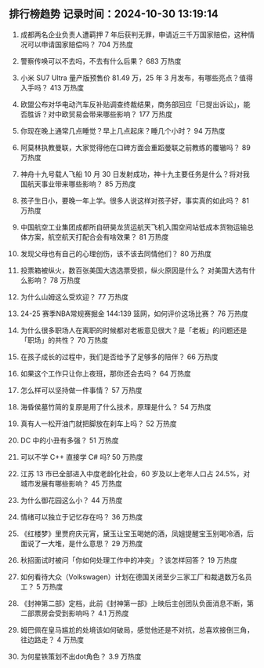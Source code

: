 
## 排行榜趋势 记录时间：2024-10-30 13:19:14
  
  1. 成都两名企业负责人遭羁押 7 年后获判无罪，申请近三千万国家赔偿，这种情况可以申请国家赔偿吗？ 704 万热度
    
  2. 警察传唤可以不去吗，不去有什么后果？ 683 万热度
    
  3. 小米 SU7 Ultra 量产版预售价 81.49 万，25 年 3 月发布，有哪些亮点？值得入手吗？ 413 万热度
    
  4. 欧盟公布对华电动汽车反补贴调查终裁结果，商务部回应「已提出诉讼」，能否胜诉？对中欧贸易会带来哪些影响？ 177 万热度
    
  5. 你现在晚上通常几点睡觉？早上几点起床？睡几个小时？ 94 万热度
    
  6. 阿莫林执教曼联，大家觉得他在口碑方面会重蹈曼联之前教练的覆辙吗？ 89 万热度
    
  7. 神舟十九号载人飞船 10 月 30 日发射成功，神十九主要任务是什么？将对我国航天事业带来哪些影响？ 85 万热度
    
  8. 孩子生日小，要晚一年上学。很多人说这样对孩子好，事实真的如此吗？ 81 万热度
    
  9. 中国航空工业集团成都所自研昊龙货运航天飞机入围空间站低成本货物运输总体方案，航空航天打配合会有啥效果？ 81 万热度
    
  10. 发现父母也有自己的心理创伤，该不该去同情他们？ 80 万热度
    
  11. 投票箱被纵火，数百张美国大选选票受损，纵火原因是什么？ 对美国大选有什么影响？ 78 万热度
    
  12. 为什么山姆这么受欢迎？ 77 万热度
    
  13. 24-25 赛季NBA常规赛掘金 144:139 篮网，如何评价这场比赛？ 76 万热度
    
  14. 为什么很多职场人在离职的时候都对老板意见很大？是「老板」的问题还是「职场」的共性？ 70 万热度
    
  15. 在孩子成长的过程中，我们是否给予了足够多的陪伴？ 66 万热度
    
  16. 如果这个工作只让你上夜班，那你还会去吗？ 64 万热度
    
  17. 怎么样可以坚持做一件事情？ 57 万热度
    
  18. 海昏侯墓竹简的复原是用了什么技术，原理是什么？ 54 万热度
    
  19. 真有人一松开油门就把脚放在刹车上吗？ 52 万热度
    
  20. DC 中的小丑有多强？ 51 万热度
    
  21. 可以不学 C++ 直接学 C# 吗? 50 万热度
    
  22. 江苏 13 市已全部进入中度老龄化社会，60 岁及以上老年人口占 24.5%，对城市发展有哪些影响？ 45 万热度
    
  23. 为什么御花园这么小？ 44 万热度
    
  24. 情绪可以独立于记忆存在吗？ 36 万热度
    
  25. 《红楼梦》里贾府庆元宵，黛玉让宝玉喝她的酒，凤姐提醒宝玉别喝冷酒，后面说了一大堆，是什么意思？ 29 万热度
    
  26. 秋招面试时被问「你如何处理工作中的冲突」？该怎样回答？ 19 万热度
    
  27. 如何看待大众（Volkswagen）计划在德国关闭至少三家工厂和裁退数万名员工？ 5 万热度
    
  28. 《封神第二部》定档，此前《封神第一部》上映后主创团队负面消息不断，第二部票房会受到影响吗？ 4.1 万热度
    
  29. 姆巴佩在皇马尴尬的处境该如何破局，感觉他还是不对抗，总喜欢接倒三角，往边路走？ 4 万热度
    
  30. 为何星铁策划不出dot角色？ 3.9 万热度
    